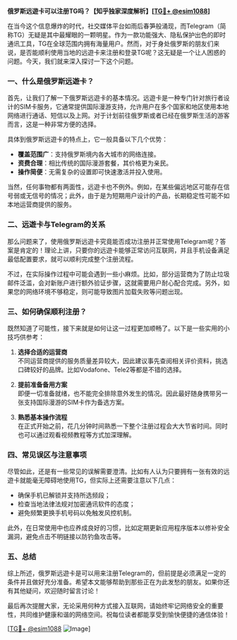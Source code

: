 **俄罗斯远遊卡可以注册TG吗？【知乎独家深度解析】[[TG💪+ @esim1088](https://t.me/s/esim1088)]**

在当今这个信息爆炸的时代，社交媒体平台如雨后春笋般涌现，而Telegram（简称TG）无疑是其中最耀眼的一颗明星。作为一款功能强大、隐私保护出色的即时通讯工具，TG在全球范围内拥有海量用户。然而，对于身处俄罗斯的朋友们来说，是否能顺利使用当地的远遊卡来注册和登录TG呢？这无疑是一个让人困惑的问题。今天，我们就来深入探讨一下这个问题。

### 一、什么是俄罗斯远遊卡？

首先，让我们了解一下俄罗斯远遊卡的基本情况。远遊卡是一种专门针对旅行者设计的SIM卡服务，它通常提供国际漫游支持，允许用户在多个国家和地区使用本地网络进行通话、短信以及上网。对于计划前往俄罗斯或者已经在俄罗斯生活的游客而言，这是一种非常方便的选择。

具体到俄罗斯远遊卡的特点上，它一般具备以下几个优势：
- **覆盖范围广**：支持俄罗斯境内各大城市的网络连接。
- **资费合理**：相比传统的国际漫游套餐，其价格更为亲民。
- **操作简便**：无需复杂的设置即可快速激活并投入使用。

当然，任何事物都有两面性，远遊卡也不例外。例如，在某些偏远地区可能存在信号弱或无信号的情况；此外，由于是为短期用户设计的产品，长期稳定性可能不如本地运营商提供的服务。

### 二、远遊卡与Telegram的关系

那么问题来了，使用俄罗斯远遊卡究竟能否成功注册并正常使用Telegram呢？答案是肯定的！理论上讲，只要你的远遊卡能够正常访问互联网，并且手机设备满足最低配置要求，就可以顺利完成整个注册流程。

不过，在实际操作过程中可能会遇到一些小麻烦。比如，部分运营商为了防止垃圾邮件泛滥，会对新账户进行额外验证步骤，这就需要用户耐心配合完成。另外，如果您的网络环境不够稳定，则可能导致图片加载失败等问题出现。

### 三、如何确保顺利注册？

既然知道了可能性，接下来就是如何让这一过程更加顺畅了。以下是一些实用的小技巧供参考：

1. **选择合适的运营商**  
   不同运营商提供的服务质量差异较大，因此建议事先查阅相关评价资料，挑选口碑较好的品牌。比如Vodafone、Tele2等都是不错的选择。

2. **提前准备备用方案**  
   即便一切准备就绪，也不能完全排除意外发生的情况。因此最好随身携带另一张支持国际漫游的SIM卡作为备选方案。

3. **熟悉基本操作流程**  
   在正式开始之前，花几分钟时间熟悉一下整个注册过程会大大节省时间。同时也可以通过观看视频教程等方式加深理解。

### 四、常见误区与注意事项

尽管如此，还是有一些常见的误解需要澄清。比如有人认为只要拥有一张有效的远遊卡就能毫无障碍地使用TG，但实际上还需要注意以下几点：
- 确保手机已解锁并支持所选频段；
- 检查当地法律法规对加密通讯软件的态度；
- 避免频繁更换手机号码以免触发风控机制。

此外，在日常使用中也应养成良好的习惯，比如定期更新应用程序版本以修补安全漏洞，避免点击不明链接以防钓鱼攻击等。

### 五、总结

综上所述，俄罗斯远遊卡是可以用来注册Telegram的，但前提是必须满足一定的条件并且做好充分准备。希望本文能够帮助到那些正在为此发愁的朋友。如果你还有其他疑问，欢迎随时留言讨论！

最后再次提醒大家，无论采用何种方式接入互联网，请始终牢记网络安全的重要性，共同维护健康和谐的网络空间。祝每位读者都能享受到愉快便捷的通信体验！

[[TG💪+ @esim1088](https://t.me/s/esim1088) ![Image](https://i.postimg.cc/4NQfJmqS/Snipaste-2025-05-13-00-14-12.png)]